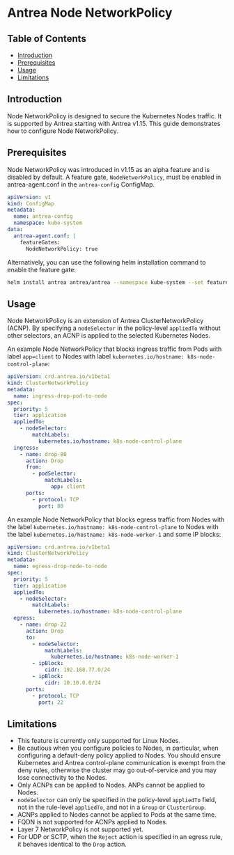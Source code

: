 # Antrea Node NetworkPolicy

## Table of Contents

<!-- toc -->
- [Introduction](#introduction)
- [Prerequisites](#prerequisites)
- [Usage](#usage)
- [Limitations](#limitations)
<!-- /toc -->

## Introduction

Node NetworkPolicy is designed to secure the Kubernetes Nodes traffic. It is supported by Antrea starting with Antrea
v1.15. This guide demonstrates how to configure Node NetworkPolicy.

## Prerequisites

Node NetworkPolicy was introduced in v1.15 as an alpha feature and is disabled by default. A feature gate,
`NodeNetworkPolicy`, must be enabled in antrea-agent.conf in the `antrea-config` ConfigMap.

```yaml
apiVersion: v1
kind: ConfigMap
metadata:
  name: antrea-config
  namespace: kube-system
data:
  antrea-agent.conf: |
    featureGates:
      NodeNetworkPolicy: true
```

Alternatively, you can use the following helm installation command to enable the feature gate:

```bash
helm install antrea antrea/antrea --namespace kube-system --set featureGates.NodeNetworkPolicy=true
```

## Usage

Node NetworkPolicy is an extension of Antrea ClusterNetworkPolicy (ACNP). By specifying a `nodeSelector` in the
policy-level `appliedTo` without other selectors, an ACNP is applied to the selected Kubernetes Nodes.

An example Node NetworkPolicy that blocks ingress traffic from Pods with label `app=client` to Nodes with label
`kubernetes.io/hostname: k8s-node-control-plane`:

```yaml
apiVersion: crd.antrea.io/v1beta1
kind: ClusterNetworkPolicy
metadata:
  name: ingress-drop-pod-to-node
spec:
  priority: 5
  tier: application
  appliedTo:
    - nodeSelector:
        matchLabels:
          kubernetes.io/hostname: k8s-node-control-plane
  ingress:
    - name: drop-80
      action: Drop
      from:
        - podSelector:
            matchLabels:
              app: client
      ports:
        - protocol: TCP
          port: 80
```

An example Node NetworkPolicy that blocks egress traffic from Nodes with the label
`kubernetes.io/hostname: k8s-node-control-plane` to Nodes with the label `kubernetes.io/hostname: k8s-node-worker-1`
and some IP blocks:

```yaml
apiVersion: crd.antrea.io/v1beta1
kind: ClusterNetworkPolicy
metadata:
  name: egress-drop-node-to-node
spec:
  priority: 5
  tier: application
  appliedTo:
    - nodeSelector:
        matchLabels:
          kubernetes.io/hostname: k8s-node-control-plane
  egress:
    - name: drop-22
      action: Drop
      to:
        - nodeSelector:
            matchLabels:
              kubernetes.io/hostname: k8s-node-worker-1
        - ipBlock:
            cidr: 192.168.77.0/24
        - ipBlock:
            cidr: 10.10.0.0/24
      ports:
        - protocol: TCP
          port: 22
```

## Limitations

- This feature is currently only supported for Linux Nodes.
- Be cautious when you configure policies to Nodes, in particular, when configuring a default-deny policy applied to
  Nodes. You should ensure Kubernetes and Antrea control-plane communication is exempt from the deny rules, otherwise
  the cluster may go out-of-service and you may lose connectivity to the Nodes.
- Only ACNPs can be applied to Nodes. ANPs cannot be applied to Nodes.
- `nodeSelector` can only be specified in the policy-level `appliedTo` field, not in the rule-level `appliedTo`, and not
  in a `Group` or `ClusterGroup`.
- ACNPs applied to Nodes cannot be applied to Pods at the same time.
- FQDN is not supported for ACNPs applied to Nodes.
- Layer 7 NetworkPolicy is not supported yet.
- For UDP or SCTP, when the `Reject` action is specified in an egress rule, it behaves identical to the `Drop` action.
